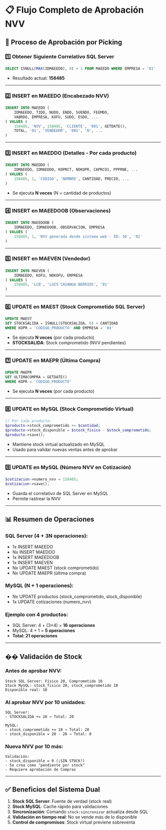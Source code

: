 # 📋 Flujo Completo de Aprobación NVV

## 🔄 Proceso de Aprobación por Picking

### 1️⃣ **Obtener Siguiente Correlativo SQL Server**
```sql
SELECT ISNULL(MAX(IDMAEEDO), 0) + 1 FROM MAEEDO WHERE EMPRESA = '01'
```
- Resultado actual: **158485**

---

### 2️⃣ **INSERT en MAEEDO (Encabezado NVV)**
```sql
INSERT INTO MAEEDO (
    IDMAEEDO, TIDO, NUDO, ENDO, SUENDO, FEEMDO, 
    VABRDO, EMPRESA, KOFU, SUDO, ESDO, ...
) VALUES (
    158485, 'NVV', 158485, 'CLIENTE', '001', GETDATE(),
    TOTAL, '01', 'VENDEDOR', '001', 'N', ...
)
```

---

### 3️⃣ **INSERT en MAEDDO (Detalles - Por cada producto)**
```sql
INSERT INTO MAEDDO (
    IDMAEEDO, IDMAEDDO, KOPRCT, NOKOPR, CAPRCO1, PPPRNE, ...
) VALUES (
    158485, 1, 'CODIGO', 'NOMBRE', CANTIDAD, PRECIO, ...
)
```
- Se ejecuta **N veces** (N = cantidad de productos)

---

### 4️⃣ **INSERT en MAEEDOOB (Observaciones)**
```sql
INSERT INTO MAEEDOOB (
    IDMAEEDO, IDMAEDOOB, OBSERVACION, EMPRESA
) VALUES (
    158485, 1, 'NVV generada desde sistema web - ID: 16', '01'
)
```

---

### 5️⃣ **INSERT en MAEVEN (Vendedor)**
```sql
INSERT INTO MAEVEN (
    IDMAEEDO, KOFU, NOKOFU, EMPRESA
) VALUES (
    158485, 'LCB', 'LUIS CASANGA BERRIOS', '01'
)
```

---

### 6️⃣ **UPDATE en MAEST (Stock Comprometido SQL Server)**
```sql
UPDATE MAEST 
SET STOCKSALIDA = ISNULL(STOCKSALIDA, 0) + CANTIDAD
WHERE KOPR = 'CODIGO_PRODUCTO' AND EMPRESA = '01'
```
- Se ejecuta **N veces** (por cada producto)
- **STOCKSALIDA**: Stock comprometido (NVV pendientes)

---

### 7️⃣ **UPDATE en MAEPR (Última Compra)**
```sql
UPDATE MAEPR 
SET ULTIMACOMPRA = GETDATE()
WHERE KOPR = 'CODIGO_PRODUCTO'
```
- Se ejecuta **N veces** (por cada producto)

---

### 8️⃣ **UPDATE en MySQL (Stock Comprometido Virtual)**
```php
// Por cada producto:
$producto->stock_comprometido += $cantidad;
$producto->stock_disponible = $stock_fisico - $stock_comprometido;
$producto->save();
```
- Mantiene stock virtual actualizado en MySQL
- Usado para validar nuevas ventas antes de aprobar

---

### 9️⃣ **UPDATE en MySQL (Número NVV en Cotización)**
```php
$cotizacion->numero_nvv = 158485;
$cotizacion->save();
```
- Guarda el correlativo de SQL Server en MySQL
- Permite rastrear la NVV

---

## 📊 Resumen de Operaciones

### **SQL Server (4 + 3N operaciones)**:
- 1x INSERT MAEEDO
- Nx INSERT MAEDDO
- 1x INSERT MAEEDOOB
- 1x INSERT MAEVEN
- Nx UPDATE MAEST (stock comprometido)
- Nx UPDATE MAEPR (última compra)

### **MySQL (N + 1 operaciones)**:
- Nx UPDATE productos (stock_comprometido, stock_disponible)
- 1x UPDATE cotizaciones (numero_nvv)

### **Ejemplo con 4 productos**: 
- SQL Server: 4 + (3×4) = **16 operaciones**
- MySQL: 4 + 1 = **5 operaciones**
- **Total: 21 operaciones**

---

## �� Validación de Stock

### **Antes de aprobar NVV**:
```
Stock SQL Server: Físico 20, Comprometido 10
Stock MySQL: stock_fisico 20, stock_comprometido 10
Disponible real: 10
```

### **Al aprobar NVV por 10 unidades**:
```
SQL Server:
- STOCKSALIDA += 10 → Total: 20

MySQL:
- stock_comprometido += 10 → Total: 20
- stock_disponible = 20 - 20 → Total: 0
```

### **Nueva NVV por 10 más**:
```
Validación:
- stock_disponible = 0 (¡SIN STOCK!)
- Se crea como "pendiente por stock"
- Requiere aprobación de Compras
```

---

## ✅ Beneficios del Sistema Dual

1. **Stock SQL Server**: Fuente de verdad (stock real)
2. **Stock MySQL**: Cache rápido para validaciones
3. **Sincronización**: Comando `stock:sincronizar` actualiza desde SQL
4. **Validación en tiempo real**: No se vende más de lo disponible
5. **Control de compromisos**: Stock virtual previene sobreventa
